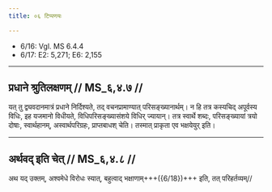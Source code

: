 ```yaml
---
title: ०६ टिप्पणयः

---
```

- 6/16: Vgl. MS 6.4.4
- 6/17: E2: 5,271; E6: 2,155

____________________________________________


## प्रधाने श्रुतिलक्षणम् // MS_६,४.७ //

यत् तु द्व्यवदानमात्रं प्रधाने निर्दिश्यते, तद् वचनप्रामाण्यात् परिसङ्ख्यानार्थम्। न हि तत्र कस्यचिद् अपूर्वस्य विधिः, इह यजमानो विधीयते, विधिपरिसङ्ख्यासंशये विधिर् ज्यायान्। तत्र स्वार्थे शब्दः, परिसङ्ख्यायां त्रयो दोषाः, स्वार्थहानम्, अस्वार्थपरिग्रहः, प्राप्तबाधश् चेति। तस्मात् प्राकृता एव भक्षयेयुर् इति।


____________________________________________


## अर्थवद् इति चेत् // MS_६,४.८ //

अथ यद् उक्तम्, अश्वमेधे विरोधः स्यात्, बहुत्वाद् भक्षाणाम्+++({6/18})+++ इति, तत् परिहर्तव्यम्//